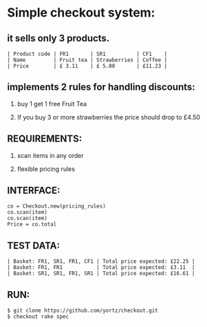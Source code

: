 Simple checkout system:
======================

it sells only 3 products.
-------------------------
```
| Product code | FR1       | SR1          | CF1    |
| Name         | Fruit tea | Strawberries | Coffee |
| Price        | £ 3.11    | £ 5.00       | £11.23 |
```

implements 2 rules for handling discounts:
------------------------------------------

1) buy 1 get 1 free Fruit Tea

2) If you buy 3 or more strawberries the price should drop to £4.50

REQUIREMENTS:
-------------
1) scan items in any order

2) flexible pricing rules

INTERFACE:
----------
```
co = Checkout.new(pricing_rules) 
co.scan(item)
co.scan(item)
Price = co.total
```

TEST DATA:
----------
```
| Basket: FR1, SR1, FR1, CF1 | Total price expected: £22.25 |
| Basket: FR1, FR1           | Total price expected: £3.11  |
| Basket: SR1, SR1, FR1, SR1 | Total price expected: £16.61 |
```

RUN:
----

```
$ git clone https://github.com/yortz/checkout.git
$ checkout rake spec
```
